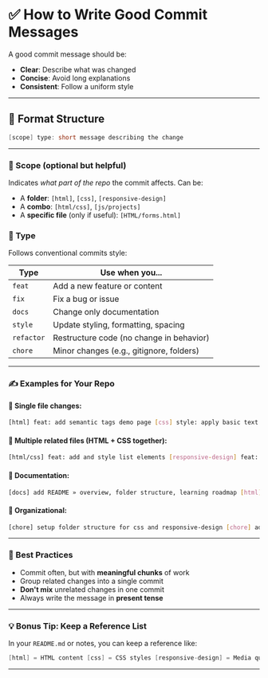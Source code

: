 # ✅ How to Write Good Commit Messages

A good commit message should be:

- **Clear**: Describe what was changed    
- **Concise**: Avoid long explanations    
- **Consistent**: Follow a uniform style    

---

## 🧩 Format Structure

```csharp
[scope] type: short message describing the change
```

---

### 🔹 Scope (optional but helpful)

Indicates _what part of the repo_ the commit affects. Can be:

- A **folder**: `[html]`, `[css]`, `[responsive-design]`    
- A **combo**: `[html/css]`, `[js/projects]`    
- A **specific file** (only if useful): `[HTML/forms.html]`    

### 🔹 Type

Follows conventional commits style:

| Type       | Use when you...                          |
| ---------- | ---------------------------------------- |
| `feat`     | Add a new feature or content             |
| `fix`      | Fix a bug or issue                       |
| `docs`     | Change only documentation                |
| `style`    | Update styling, formatting, spacing      |
| `refactor` | Restructure code (no change in behavior) |
| `chore`    | Minor changes (e.g., gitignore, folders) |

---

### ✍️ Examples for Your Repo

#### 🔸 Single file changes:

```bash
[html] feat: add semantic tags demo page [css] style: apply basic text styling in typography.css
```

#### 🔸 Multiple related files (HTML + CSS together):

```bash
[html/css] feat: add and style list elements [responsive-design] feat: implement flexbox layout demo
```

#### 🔸 Documentation:

```bash
[docs] add README » overview, folder structure, learning roadmap [html] docs: update HTML cheatsheet with semantic tags
```


#### 🔸 Organizational:

```bash
[chore] setup folder structure for css and responsive-design [chore] add .gitignore and license files
```

---

### 🔁 Best Practices

- Commit often, but with **meaningful chunks** of work    
- Group related changes into a single commit    
- **Don't mix** unrelated changes in one commit    
- Always write the message in **present tense**    

---

### 💡 Bonus Tip: Keep a Reference List

In your `README.md` or notes, you can keep a reference like:

```csharp
[html] = HTML content [css] = CSS styles [responsive-design] = Media queries, flex, grid [docs] = Markdown files, README, notes
```

---


